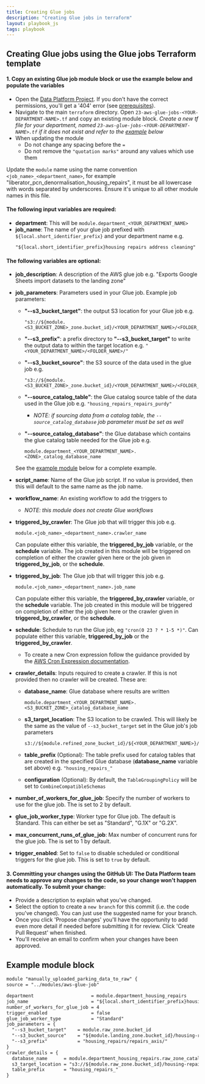 ```yaml
---
title: Creating Glue jobs
description: "Creating Glue jobs in terraform"
layout: playbook_js
tags: playbook
---
```


## Creating Glue jobs using the Glue jobs Terraform template

#### 1. Copy an existing Glue job module block or use the example below and populate the variables
- Open the [Data Platform Project](https://github.com/LBHackney-IT/data-platform). 
  If you don't have the correct permissions, you'll get a '404' error (see [prerequisites][prerequisites]).
- Navigate to the main `terraform` directory. Open `23-aws-glue-jobs-<YOUR-DEPARTMENT-NAME>.tf` and copy an existing module block. 
_Create a new tf file for your department, named `23-aws-glue-jobs-<YOUR-DEPARTMENT-NAME>.tf` if it does not exist and refer to the [example](#example-module-block) below_
- When updating the module
  - Do not change any spacing before the `=`
  - Do not remove the `"quotation marks"` around any values which use them

Update the `module` name using the name convention `<job_name>_<department_name>`, for example "liberator_pcn_denormalisation_housing_repairs", 
it must be all lowercase with words separated by underscores. Ensure it's unique to all other module names in this file.

#### The following input variables are required:
- __department__: This will be `module.department_<YOUR_DEPARTMENT_NAME>`
- __job_name__: The name of your glue job prefixed with `${local.short_identifier_prefix}` and your department name e.g. 
  ```
  "${local.short_identifier_prefix}housing repairs address cleaning"
  ```

#### The following variables are optional:
- __job_description__: A description of the AWS glue job e.g. "Exports Google Sheets import datasets to the landing zone"
- __job_parameters__: Parameters used in your Glue job. Example job parameters:
    - __"--s3_bucket_target"__: the output S3 location for your Glue job
      e.g. 
      ```
      "s3://${module.<S3_BUCKET_ZONE>_zone.bucket_id}/<YOUR_DEPARTMENT_NAME>/<FOLDER_NAME>"
      ```
    - __"--s3_prefix"__: a prefix directory to __"--s3_bucket_target"__ to write the output data to within the target location
  e.g. `"<YOUR_DEPARTMENT_NAME>/<FOLDER_NAME>/"`
    - __"--s3_bucket_source"__: the S3 source of the data used in the glue job
      e.g.
      ```
      "s3://${module.<S3_BUCKET_ZONE>_zone.bucket_id}/<YOUR_DEPARTMENT_NAME>/<FOLDER_NAME>"
      ```
    - __"--source_catalog_table"__: the Glue catalog source table of the data used in the Glue job
      e.g. `"housing_repairs_repairs_purdy"`
      
      -  _NOTE: if sourcing data from a catalog table, the `--source_catalog_database` job parameter must be set as well_ 
    - __"--source_catalog_database"__: the Glue database which contains the glue catalog table needed for the Glue job
      e.g. 
      ```
      module.department_<YOUR_DEPARTMENT_NAME>.<ZONE>_catalog_database_name
      ```
      
  See the [example module](#example-module-block) below for a complete example.
  
- __script_name__: Name of the Glue job script. If no value is provided, then this will default to the same name as the job name.
- __workflow_name__: An existing workflow to add the triggers to
  - _NOTE: this module does not create Glue workflows_
- __triggered_by_crawler__: The Glue job that will trigger this job e.g. 
  ```
  module.<job_name>_<department_name>.crawler_name
  ```
  Can populate either this variable, the __triggered_by_job__ variable, or the __schedule__ variable.
  The job created in this module will be triggered on completion of either
  the crawler given here or the job given in __triggered_by_job__, or the __schedule__.
- __triggered_by_job__: The Glue job that will trigger this job e.g. 
  ```
  module.<job_name>_<department_name>.job_name
  ```
  Can populate either this variable, the __triggered_by_crawler__ variable, or the __schedule__ variable.
  The job created in this module will be triggered on completion of either
  the job given here or the crawler given in __triggered_by_crawler__, or the __schedule__.
- __schedule__: Schedule to run the Glue job, eg `"cron(0 23 ? * 1-5 *)"`. Can populate either this variable, __triggered_by_job__ or the __triggered_by_crawler__. 
    - To create a new Cron expression follow the guidance provided by the [AWS Cron Expression documentation][aws_cron_expressions].
- __crawler_details__: Inputs required to create a crawler. If this is not provided then no crawler will be created. These are:
    - __database_name__: Glue database where results are written
      ```
      module.department_<YOUR_DEPARTMENT_NAME>.<S3_BUCKET_ZONE>_catalog_database_name
      ```
    - __s3_target_location__: The S3 location to be crawled. 
      This will likely be the same as the value of `--s3_bucket_target` set in the Glue job's job parameters
      ```
      s3://${module.refined_zone_bucket_id}/${<YOUR_DEPARTMENT_NAME>}/${var.dataset_name}/cleaned/
      ```
    - __table_prefix__ (Optional): The table prefix used for catalog tables that are created in the specified Glue database (__database_name__ variable set above)
      e.g. `"housing_repairs_"`
        
    - __configuration__ (Optional): By default, the `TableGroupingPolicy` will be set to `CombineCompatibleSchemas`  

- __number_of_workers_for_glue_job__: Specify the number of workers to use for the glue job. The is set to 2 by default.
- __glue_job_worker_type__: Worker type for Glue job. The default is Standard. This can either be set as "Standard", "G.1X" or "G.2X". 
- __max_concurrent_runs_of_glue_job__: Max number of concurrent runs for the glue job. The is set to 1 by default.
- __trigger_enabled__: Set to `false` to disable scheduled or conditional triggers for the glue job. This is set to `true` by default.

#### 3. Committing your changes using the GitHub UI: The Data Platform team needs to approve any changes to the code, so your change won't happen automatically. To submit your change:
  - Provide a description to explain what you've changed.
  - Select the option to create a `new branch` for this commit (i.e. the code you've changed). You can just use the suggested name for your branch.
  - Once you click 'Propose changes' you'll have the opportunity to add even more detail if needed before submitting it for review.  Click 'Create Pull Request' when finished.
  - You'll receive an email to confirm when your changes have been approved.

## Example module block
```markdown
module "manually_uploaded_parking_data_to_raw" {
source = "../modules/aws-glue-job"

department                     = module.department_housing_repairs
job_name                       = "${local.short_identifier_prefix}housing repairs address cleaning"
number_of_workers_for_glue_job = 4
trigger_enabled                = false
glue_job_worker_type           = "Standard"
job_parameters = {
  "--s3_bucket_target"    = module.raw_zone.bucket_id
  "--s3_bucket_source"    = "${module.landing_zone.bucket_id}/housing-repairs/repairs-axis/"
  "--s3_prefix"           = "housing_repairs/repairs_axis/"
}
crawler_details = {
  database_name      = module.department_housing_repairs.raw_zone_catalog_database_name
  s3_target_location = "s3://${module.raw_zone.bucket_id}/housing-repairs/repairs-axis/"
  table_prefix       = "housing_repairs_"
}
```

[aws_cron_expressions]: https://docs.aws.amazon.com/AmazonCloudWatch/latest/events/ScheduledEvents.html#CronExpressions
[prerequisites]: ../ingesting-data/google-sheets-import.md#prerequisites
